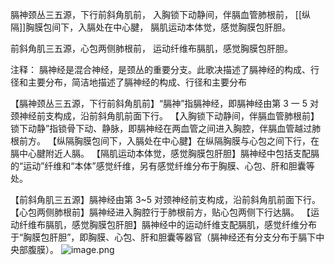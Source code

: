 膈神颈丛三五源，下行前斜角肌前，
入胸锁下动静间，伴膈血管肺根前，
[[纵隔]]胸膜包间下，入膈处在中心腱，
膈肌运动本体觉，感觉胸膜包肝胆。

前斜角肌三五源，心包两侧肺根前，
运动纤维布膈肌，感觉胸膜包肝胆。

注释：
膈神经是混合神经，是颈丛的重要分支。此歌决描述了膈神经的构成、行径和主要分布，简洁地描述了膈神经的构成、行径和主要分布

【膈神颈丛三五源，下行前斜角肌前】“膈神”指膈神经，即膈神经由第 3 一 5 对颈神经前支构成，沿前斜角肌前面下行。
【入胸锁下动静间，伴膈血管肺根前】锁下动静”指锁骨下动、静脉，即膈神经在两血管之间进入胸腔，伴膈血管越过肺根前方。
【纵隔胸膜包间下，入膈处在中心腱】在纵隔胸膜与心包之间下行，在膈中心腱附近人膈。
【隔肌运动本体觉，感觉胸膜包肝胆】膈神经中包括支配膈的“运动”纤维和“本体”感觉纤维，另有感觉纤维分布于胸膜、心包、肝和胆囊等处。

【前斜角肌三五源】膈神经由第 3~5 对颈神经前支构成，沿前斜角肌前面下行。
【心包两侧肺根前】膈神经进入胸腔行于肺根前方，贴心包两侧下行达膈。
【运动纤维布膈肌，感觉胸膜包肝胆】膈神经中的运动纤维支配膈肌，感觉纤维分布于“胸膜包肝胆”，即胸膜、心包、肝和胆囊等器官（膈神经还有分支分布于膈下中央部腹膜）。
![image.png](https://picgo18719498306.oss-cn-guangzhou.aliyuncs.com/20250808170649662.png)

